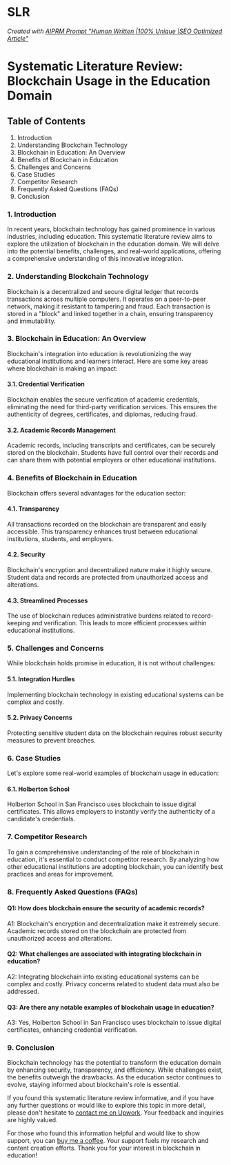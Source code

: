 # SLR
_Created with [AIPRM Prompt "Human Written |100% Unique |SEO Optimized Article"](https://www.aiprm.com/prompts/seo/writing/1841895323602788352/)_

# Systematic Literature Review: Blockchain Usage in the Education Domain

## Table of Contents
1. Introduction
2. Understanding Blockchain Technology
3. Blockchain in Education: An Overview
4. Benefits of Blockchain in Education
5. Challenges and Concerns
6. Case Studies
7. Competitor Research
8. Frequently Asked Questions (FAQs)
9. Conclusion

### 1. Introduction

In recent years, blockchain technology has gained prominence in various industries, including education. This systematic literature review aims to explore the utilization of blockchain in the education domain. We will delve into the potential benefits, challenges, and real-world applications, offering a comprehensive understanding of this innovative integration.

### 2. Understanding Blockchain Technology

Blockchain is a decentralized and secure digital ledger that records transactions across multiple computers. It operates on a peer-to-peer network, making it resistant to tampering and fraud. Each transaction is stored in a "block" and linked together in a chain, ensuring transparency and immutability.

### 3. Blockchain in Education: An Overview

Blockchain's integration into education is revolutionizing the way educational institutions and learners interact. Here are some key areas where blockchain is making an impact:

#### 3.1. Credential Verification

Blockchain enables the secure verification of academic credentials, eliminating the need for third-party verification services. This ensures the authenticity of degrees, certificates, and diplomas, reducing fraud.

#### 3.2. Academic Records Management

Academic records, including transcripts and certificates, can be securely stored on the blockchain. Students have full control over their records and can share them with potential employers or other educational institutions.

### 4. Benefits of Blockchain in Education

Blockchain offers several advantages for the education sector:

#### 4.1. Transparency

All transactions recorded on the blockchain are transparent and easily accessible. This transparency enhances trust between educational institutions, students, and employers.

#### 4.2. Security

Blockchain's encryption and decentralized nature make it highly secure. Student data and records are protected from unauthorized access and alterations.

#### 4.3. Streamlined Processes

The use of blockchain reduces administrative burdens related to record-keeping and verification. This leads to more efficient processes within educational institutions.

### 5. Challenges and Concerns

While blockchain holds promise in education, it is not without challenges:

#### 5.1. Integration Hurdles

Implementing blockchain technology in existing educational systems can be complex and costly.

#### 5.2. Privacy Concerns

Protecting sensitive student data on the blockchain requires robust security measures to prevent breaches.

### 6. Case Studies

Let's explore some real-world examples of blockchain usage in education:

#### 6.1. Holberton School

Holberton School in San Francisco uses blockchain to issue digital certificates. This allows employers to instantly verify the authenticity of a candidate's credentials.

### 7. Competitor Research

To gain a comprehensive understanding of the role of blockchain in education, it's essential to conduct competitor research. By analyzing how other educational institutions are adopting blockchain, you can identify best practices and areas for improvement.

### 8. Frequently Asked Questions (FAQs)

#### Q1: How does blockchain ensure the security of academic records?
A1: Blockchain's encryption and decentralization make it extremely secure. Academic records stored on the blockchain are protected from unauthorized access and alterations.

#### Q2: What challenges are associated with integrating blockchain in education?
A2: Integrating blockchain into existing educational systems can be complex and costly. Privacy concerns related to student data must also be addressed.

#### Q3: Are there any notable examples of blockchain usage in education?
A3: Yes, Holberton School in San Francisco uses blockchain to issue digital certificates, enhancing credential verification.

### 9. Conclusion

Blockchain technology has the potential to transform the education domain by enhancing security, transparency, and efficiency. While challenges exist, the benefits outweigh the drawbacks. As the education sector continues to evolve, staying informed about blockchain's role is essential.

If you found this systematic literature review informative, and if you have any further questions or would like to explore this topic in more detail, please don't hesitate to [contact me on Upwork](https://www.upwork.com/freelancers/Ahsan1). Your feedback and inquiries are highly valued.

For those who found this information helpful and would like to show support, you can [buy me a coffee](https://www.buymeacoffee.com/ahsan142p). Your support fuels my research and content creation efforts. Thank you for your interest in blockchain in education!
